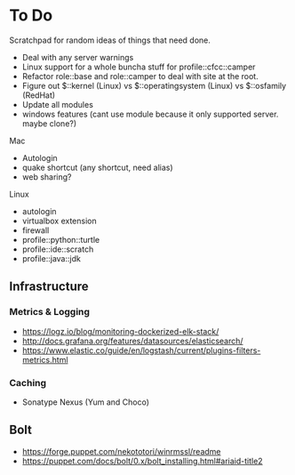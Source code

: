 To Do
=====

Scratchpad for random ideas of things that need done.

* Deal with any server warnings
* Linux support for a whole buncha stuff for profile::cfcc::camper
* Refactor role::base and role::camper to deal with site at the root.
* Figure out $::kernel (Linux) vs $::operatingsystem (Linux) vs $::osfamily (RedHat)
* Update all modules
* windows features (cant use module because it only supported server. maybe clone?)

Mac
* Autologin
* quake shortcut (any shortcut, need alias)
* web sharing?

Linux
* autologin
* virtualbox extension
* firewall
* profile::python::turtle
* profile::ide::scratch
* profile::java::jdk

Infrastructure
--------------

### Metrics & Logging
* https://logz.io/blog/monitoring-dockerized-elk-stack/
* http://docs.grafana.org/features/datasources/elasticsearch/
* https://www.elastic.co/guide/en/logstash/current/plugins-filters-metrics.html

### Caching
* Sonatype Nexus (Yum and Choco)

Bolt
----
* https://forge.puppet.com/nekototori/winrmssl/readme
* https://puppet.com/docs/bolt/0.x/bolt_installing.html#ariaid-title2
